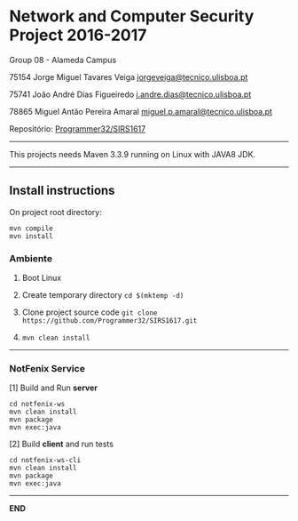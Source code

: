 # Network and Computer Security Project 2016-2017 #

Group 08 - Alameda Campus

75154	Jorge Miguel Tavares Veiga	jorgeveiga@tecnico.ulisboa.pt

75741	João André Dias Figueiredo	j.andre.dias@tecnico.ulisboa.pt

78865	Miguel Antão Pereira Amaral	miguel.p.amaral@tecnico.ulisboa.pt


Repositório:
[Programmer32/SIRS1617](https://github.com/jandredias/SIRS1617/)

-------------------------------------------------------------------------------

This projects needs Maven 3.3.9 running on Linux with JAVA8 JDK.

-------------------------------------------------------------------------------


## Install instructions

On project root directory:
```
mvn compile
mvn install
```

### Ambiente

1. Boot Linux

2. Create temporary directory 
   `cd $(mktemp -d)`

3. Clone project source code
   `git clone https://github.com/Programmer32/SIRS1617.git`

4. `mvn clean install`

-------------------------------------------------------------------------------

### NotFenix Service 

[1] Build and Run **server**

```
cd notfenix-ws
mvn clean install
mvn package
mvn exec:java
```

[2] Build **client**  and run tests

```
cd notfenix-ws-cli
mvn clean install
mvn package
mvn exec:java
```
-------------------------------------------------------------------------------

**END**

